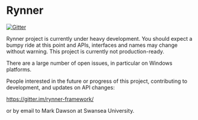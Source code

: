 
# Rynner

[![Gitter](https://badges.gitter.im/rynner-framework/Lobby.svg)](https://gitter.im/rynner-framework/Lobby?utm_source=badge&utm_medium=badge&utm_campaign=pr-badge&utm_content=badge)

Rynner project is currently under heavy development. You should expect a bumpy ride at this point and APIs, interfaces and names may change without warning. This project is currently not production-ready.

There are a large number of open issues, in particular on Windows platforms.

People interested in the future or progress of this project, contributing to development, and updates on API changes:

https://gitter.im/rynner-framework/

or by email to Mark Dawson at Swansea University.
